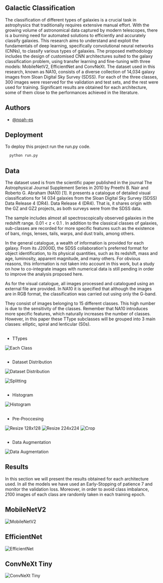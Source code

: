 
## Galactic Classification

The classification of different types of galaxies is a crucial task in astrophysics that traditionally requires extensive manual effort. With the growing volume of astronomical data captured by modern telescopes, there is a burning need for automated solutions to efficiently and accurately classify galaxies. This research aims to understand and exploit the fundamentals of deep learning, specifically convolutional neural networks (CNNs), to classify various types of galaxies. The proposed methodology includes the design of customised CNN architectures suited to the galaxy classification problem, using transfer learning and fine-tuning with three models: MobileNetV2, EfficientNet and ConvNeXt. The dataset used in this research, known as NA10, consists of a diverse collection of 14,034 galaxy images from Sloan Digital Sky Survey (SDSS). For each of the three classes, 300 images were reserved for the validation and test sets, and the rest were used for training. Significant results are obtained for each architecture, some of them close to the performances achieved in the literature.


## Authors

- [@noah-es](https://github.com/noah-es)


## Deployment

To deploy this project run the run.py code.

```bash
  python run.py
```


## Data

The dataset used is from the scientific paper published in the journal The Astrophysical Journal Supplement Series in 2010 by Preethi B. Nair and Roberto G. Abraham (NA10) [1]. It presents a catalogue of detailed visual classifications for 14 034 galaxies from the Sloan Digital Sky Survey (SDSS) Data Release 4 (DR4).
Data Release 4 (DR4). That is, it shares origin with the GZ and GZ2 projects, as both surveys were from the SDSS data.

The sample includes almost all spectroscopically observed galaxies in the redshift range.
0.01 < z < 0.1 . In addition to the classical classes of galaxies, sub-classes are recorded for more specific features such as the existence of bars, rings, lenses, tails, warps, and dust trails, among others. 

In the general catalogue, a wealth of information is provided for each galaxy. From its J2000ID, the SDSS collaboration's preferred format for object identification, to its physical quantities, such as its redshift, mass and age, luminosity, apparent magnitude, and many others. For obvious reasons, this information is not taken into account in this work, but a study on how to co-integrate images with numerical data is still pending in order to improve the analysis proposed here.

As for the visual catalogue, all images processed and catalogued using an external file are provided. In NA10 it is specified that although the images are in RGB format, the classification was carried out using only the G-band. 

They consist of images belonging to 15 different classes. This high number is due to the sensitivity of the classes. Remember that NA10 introduces more specific features, which naturally increases the number of classes. However, in this paper these TType subclasses will be grouped into 3 main classes: elliptic, spiral and lenticular (S0s).
##
* TTypes 

![Each Class](Code/Each_Class/Clases.jpg)
##
* Dataset Distribution

![Dataset Distribution](Resultados/DS_Distribution_Corrupts.png)

![Splitting](Resultados/TRAIN%20(1).png)

##
* Histogram

![Histogram](Code/Histogram/histograma.png)
##
* Pre-Proccesing

![Resize 128x128](Resultados/128x128.png)
![Resize 224x224](Resultados/224x224.png)
![Crop](Resultados/crop.png)
##
* Data Augmentation

![Data Augmentation](Code/Data%20Augmentation/data_augmentation.png)

## Results

In this section we will present the results obtained for each architecture used.
In all the models we have used an Early-Stopping of patience 7 and monitor the validation loss. Moreover, in order to avoid class imbalance, 2100 images of each class are randomly taken in each training epoch. 


## MobileNetV2

![MobileNetV2](Resultados/Fotos_Prediccion.png)

## EfficientNet

![EfficientNet](Resultados/PrediccionesEN.png)

## ConvNeXt Tiny

![ConvNeXt Tiny](Resultados/PrediccionCNX.png)
